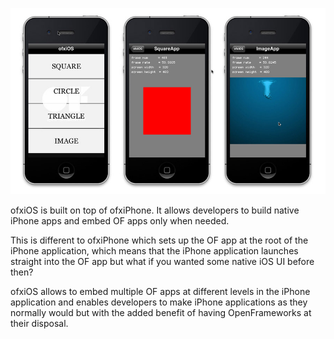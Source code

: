 ![Swipe View](https://github.com/julapy/ofxiOS/raw/master/example/image/ofxiOS.jpg)

ofxiOS is built on top of ofxiPhone.
It allows developers to build native iPhone apps and embed OF apps only when needed.

This is different to ofxiPhone which sets up the OF app at the root of the iPhone application,
which means that the iPhone application launches straight into the OF app but what if you wanted some native iOS UI before then?

ofxiOS allows to embed multiple OF apps at different levels in the iPhone application and enables developers to make iPhone applications as they normally would but with the added benefit of having OpenFrameworks at their disposal.